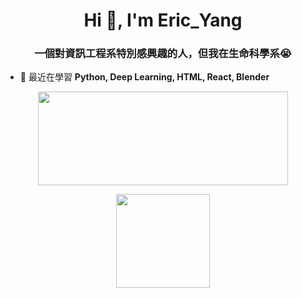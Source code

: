 <h1 align="center">Hi 👋, I'm Eric_Yang</h1>
<h3 align="center">一個對資訊工程系特別感興趣的人，但我在生命科學系😭</h3>

- 🌱 最近在學習 **Python, Deep Learning, HTML, React, Blender**  


<p align='center'>
<a href="https://github.com/EricYang801/github-readme-stats">
<img height=150 width=400 src="https://github-readme-activity-graph.vercel.app/graph?username=EricYang801&bg_color=ffffff&color=000000&line=000000&point=000000&area=true&hide_border=true)](https://github.com/ashutosh00710/github-readme-activity-graph"/></a>
</p>



<p align='center'>
<a href="https://github.com/EricYang801/github-readme-stats">
<img height=150 src="https://github-readme-stats.vercel.app/api/top-langs/?username=EricYang801&layout=compact"/></a>
</p>
